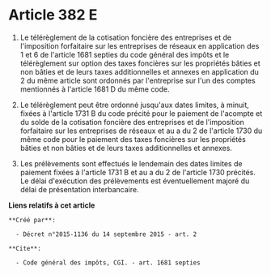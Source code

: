 # Article 382 E

1. Le télérèglement de la cotisation foncière des entreprises et de l'imposition forfaitaire sur les entreprises de réseaux
en application des 1 et 6 de l'article 1681 septies du code général des impôts et le télérèglement sur option des taxes
foncières sur les propriétés bâties et non bâties et de leurs taxes additionnelles et annexes en application du 2 du même
article sont ordonnés par l'entreprise sur l'un des comptes mentionnés à l'article 1681 D du même code. 

2. Le télérèglement peut être ordonné jusqu'aux dates limites, à minuit, fixées à l'article 1731 B du code précité pour le
paiement de l'acompte et du solde de la cotisation foncière des entreprises et de l'imposition forfaitaire sur les
entreprises de réseaux et au a du 2 de l'article 1730 du même code pour le paiement des taxes foncières sur les propriétés
bâties et non bâties et de leurs taxes additionnelles et annexes. 

3. Les prélèvements sont effectués le lendemain des dates limites de paiement fixées à l'article 1731 B et au a du 2 de
l'article 1730 précités. Le délai d'exécution des prélèvements est éventuellement majoré du délai de présentation
interbancaire.

**Liens relatifs à cet article**

	**Créé par**:

	  - Décret n°2015-1136 du 14 septembre 2015 - art. 2

	**Cite**:

	  - Code général des impôts, CGI. - art. 1681 septies
